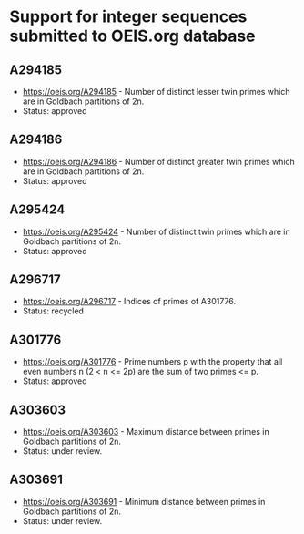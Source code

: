 # Support for integer sequences submitted to OEIS.org database

## A294185

 * https://oeis.org/A294185 - Number of distinct lesser twin primes which are in Goldbach partitions of 2n.
 * Status: approved

## A294186

 * https://oeis.org/A294186 - Number of distinct greater twin primes which are in Goldbach partitions of 2n.
 * Status: approved

## A295424

 * https://oeis.org/A295424 - Number of distinct twin primes which are in Goldbach partitions of 2n.
 * Status: approved

## A296717

 * https://oeis.org/A296717 - Indices of primes of A301776.
 * Status: recycled
 
## A301776

 * https://oeis.org/A301776 - Prime numbers p with the property that all even numbers n (2 < n <= 2p) are the sum of two primes <= p.
 * Status: approved
 
 ## A303603

 * https://oeis.org/A303603 - Maximum distance between primes in Goldbach partitions of 2n.
 * Status: under review.
 
 ## A303691

 * https://oeis.org/A303691 - Minimum distance between primes in Goldbach partitions of 2n.
 * Status: under review.